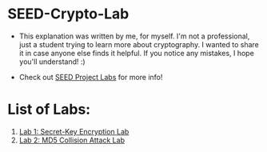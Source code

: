 # SEED-Crypto-Lab

- This explanation was written by me, for myself. I'm not a professional, just a student trying to learn more about cryptography. I wanted to share it in case anyone else finds it helpful. If you notice any mistakes, I hope you'll understand! :)

- Check out [SEED Project Labs](https://seedsecuritylabs.org/Labs_20.04/) for more info!

# List of Labs:
1. [Lab 1: Secret-Key Encryption Lab](lab1)
2. [Lab 2: MD5 Collision Attack Lab](lab2)
